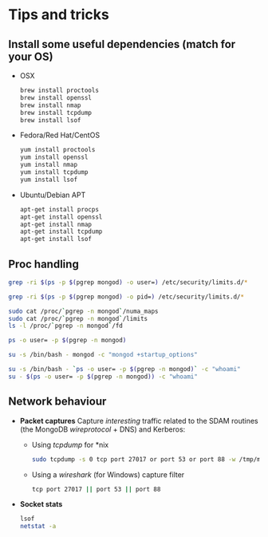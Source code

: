 # Tips and tricks

## Install some useful dependencies (match for your OS)

* OSX

  ```bash
  brew install proctools
  brew install openssl
  brew install nmap
  brew install tcpdump
  brew install lsof
  ```

* Fedora/Red Hat/CentOS
  
  ```bash
  yum install proctools
  yum install openssl
  yum install nmap
  yum install tcpdump
  yum install lsof
  ```

* Ubuntu/Debian APT
  
  ```bash
  apt-get install procps
  apt-get install openssl
  apt-get install nmap
  apt-get install tcpdump
  apt-get install lsof
  ```

## Proc handling

```bash
grep -ri $(ps -p $(pgrep mongod) -o user=) /etc/security/limits.d/*

grep -ri $(ps -p $(pgrep mongod) -o pid=) /etc/security/limits.d/*

sudo cat /proc/`pgrep -n mongod`/numa_maps
sudo cat /proc/`pgrep -n mongod`/limits
ls -l /proc/`pgrep -n mongod`/fd

ps -o user= -p $(pgrep -n mongod)

su -s /bin/bash - mongod -c "mongod +startup_options"

su -s /bin/bash - `ps -o user= -p $(pgrep -n mongod)` -c "whoami"
su - $(ps -o user= -p $(pgrep -n mongod)) -c "whoami"
```

## Network behaviour

* **Packet captures**
Capture _interesting_ traffic related to the SDAM routines (the MongoDB _wireprotocol_ + DNS) and Kerberos:
  * Using _tcpdump_ for *nix

    ```bash
    sudo tcpdump -s 0 tcp port 27017 or port 53 or port 88 -w /tmp/mongodb.pcap
    ```

  * Using a _wireshark_ (for Windows) capture filter

    ```bash
    tcp port 27017 || port 53 || port 88
    ```

* **Socket stats**

  ```bash
  lsof
  netstat -a
  ```
